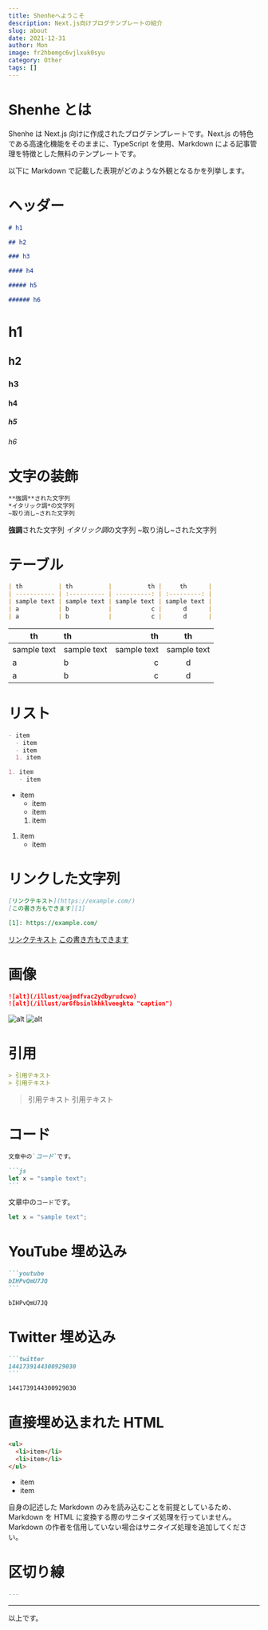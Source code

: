 ```yaml
---
title: Shenheへようこそ
description: Next.js向けブログテンプレートの紹介
slug: about
date: 2021-12-31
author: Mon
image: fr2hbemgc6vjlxuk0syu
category: Other
tags: []
---
```


# Shenhe とは

Shenhe は Next.js 向けに作成されたブログテンプレートです。Next.js の特色である高速化機能をそのままに、TypeScript を使用、Markdown による記事管理を特徴とした無料のテンプレートです。

以下に Markdown で記載した表現がどのような外観となるかを列挙します。

# ヘッダー

```md
# h1

## h2

### h3

#### h4

##### h5

###### h6
```

# h1

## h2

### h3

#### h4

##### h5

###### h6

# 文字の装飾

```md
**強調**された文字列
*イタリック調*の文字列
~取り消し~された文字列
```

**強調**された文字列
*イタリック調*の文字列
~取り消し~された文字列

# テーブル

```md
| th          | th          |          th |     th      |
| ----------- | :---------- | ----------: | :---------: |
| sample text | sample text | sample text | sample text |
| a           | b           |           c |      d      |
| a           | b           |           c |      d      |
```

| th          | th          |          th |     th      |
| ----------- | :---------- | ----------: | :---------: |
| sample text | sample text | sample text | sample text |
| a           | b           |           c |      d      |
| a           | b           |           c |      d      |

# リスト

```md
- item
  - item
  - item
  1. item

1. item
   - item
```

- item
  - item
  - item
  1. item

1. item
   - item

# リンクした文字列

```md
[リンクテキスト](https://example.com/)
[この書き方もできます][1]

[1]: https://example.com/
```

[リンクテキスト](https://example.com/)
[この書き方もできます][1]

[1]: https://example.com/

# 画像

```md
![alt](/illust/oajmdfvac2ydbyrudcwo)
![alt](/illust/ar6fbsinlkhklveegkta "caption")
```

![alt](/illust/oajmdfvac2ydbyrudcwo)
![alt](/illust/ar6fbsinlkhklveegkta "caption")

# 引用

```md
> 引用テキスト
> 引用テキスト
```

> 引用テキスト
> 引用テキスト

# コード

````md
文章中の`コード`です。

```js
let x = "sample text";
```
````

文章中の`コード`です。

```js
let x = "sample text";
```

# YouTube 埋め込み

````md
```youtube
bIHPvQmU7JQ
```
````

```youtube
bIHPvQmU7JQ
```

# Twitter 埋め込み

````md
```twitter
1441739144300929030
```
````

```twitter
1441739144300929030
```

# 直接埋め込まれた HTML

```md
<ul>
  <li>item</li>
  <li>item</li>
</ul>
```

<ul>
  <li>item</li>
  <li>item</li>
</ul>

自身の記述した Markdown のみを読み込むことを前提としているため、Markdown を HTML に変換する際のサニタイズ処理を行っていません。Markdown の作者を信用していない場合はサニタイズ処理を追加してください。

# 区切り線

```md
---
```

---

以上です。
